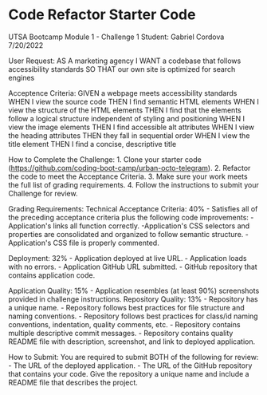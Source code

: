 # Code Refactor Starter Code

UTSA Bootcamp
Module 1 - Challenge 1
Student: Gabriel Cordova
7/20/2022

User Request:
    AS A marketing agency
    I WANT a codebase that follows accessibility standards
    SO THAT our own site is optimized for search engines

Acceptence Criteria:
    GIVEN a webpage meets accessibility standards
    WHEN I view the source code
    THEN I find semantic HTML elements
    WHEN I view the structure of the HTML elements
    THEN I find that the elements follow a logical structure independent of styling and positioning
    WHEN I view the image elements
    THEN I find accessible alt attributes
    WHEN I view the heading attributes
    THEN they fall in sequential order
    WHEN I view the title element
    THEN I find a concise, descriptive title

How to Complete the Challenge:
    1. Clone your starter code (https://github.com/coding-boot-camp/urban-octo-telegram).
    2. Refactor the code to meet the Acceptance Criteria.
    3. Make sure your work meets the full list of grading requirements.
    4. Follow the instructions to submit your Challenge for review.


Grading Requirements:
Technical Acceptance Criteria: 40%
    - Satisfies all of the preceding acceptance criteria plus the following code improvements:
        -Application's links all function correctly.
        -Application's CSS selectors and properties are consolidated and organized to follow semantic structure.
        - Application's CSS file is properly commented.

Deployment: 32%
    - Application deployed at live URL.
    - Application loads with no errors.
    - Application GitHub URL submitted.
    - GitHub repository that contains application code.

Application Quality: 15%
    - Application resembles (at least 90%) screenshots provided in challenge instructions.
Repository Quality: 13%
    - Repository has a unique name.
    - Repository follows best practices for file structure and naming conventions.
    - Repository follows best practices for class/id naming conventions, indentation, quality comments, etc.
    - Repository contains multiple descriptive commit messages.
    - Repository contains quality README file with description, screenshot, and link to deployed application.

How to Submit:
You are required to submit BOTH of the following for review:
    - The URL of the deployed application.
    - The URL of the GitHub repository that contains your code. Give the repository a unique name and include a README file that describes the project.